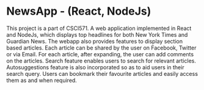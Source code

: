 # NewsApp - (React, NodeJs)
This project is a part of CSCI571. A web application implemented in React and NodeJs, which displays top headlines for both New York Times and
Guardian News. The webapp also provides features to display section based articles. Each article can be
shared by the user on Facebook, Twitter or via Email. For each article, after expanding, the user can add comments on the articles. Search feature enables users to search for relevant articles. Autosuggestions feature is also incorporated so as to aid users in their search query. Users can bookmark their favourite articles and easily access them as and when required.
